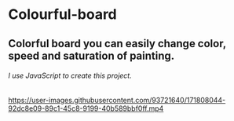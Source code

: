 # Colourful-board

## Colorful board you can easily change color, speed and saturation of painting.  

###### I use JavaScript to create this project.


https://user-images.githubusercontent.com/93721640/171808044-92dc8e09-89c1-45c8-9199-40b589bbf0ff.mp4


